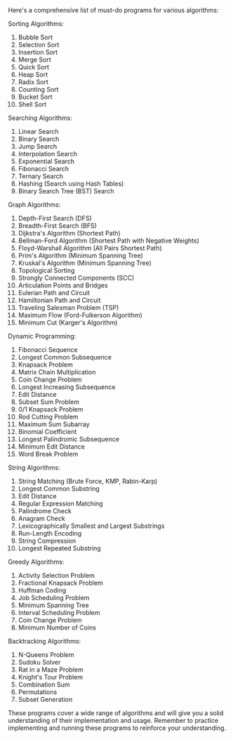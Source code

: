 Here's a comprehensive list of must-do programs for various algorithms:

Sorting Algorithms:
1. Bubble Sort
2. Selection Sort
3. Insertion Sort
4. Merge Sort
5. Quick Sort
6. Heap Sort
7. Radix Sort
8. Counting Sort
9. Bucket Sort
10. Shell Sort

Searching Algorithms:
1. Linear Search
2. Binary Search
3. Jump Search
4. Interpolation Search
5. Exponential Search
6. Fibonacci Search
7. Ternary Search
8. Hashing (Search using Hash Tables)
9. Binary Search Tree (BST) Search

Graph Algorithms:
1. Depth-First Search (DFS)
2. Breadth-First Search (BFS)
3. Dijkstra's Algorithm (Shortest Path)
4. Bellman-Ford Algorithm (Shortest Path with Negative Weights)
5. Floyd-Warshall Algorithm (All Pairs Shortest Path)
6. Prim's Algorithm (Minimum Spanning Tree)
7. Kruskal's Algorithm (Minimum Spanning Tree)
8. Topological Sorting
9. Strongly Connected Components (SCC)
10. Articulation Points and Bridges
11. Eulerian Path and Circuit
12. Hamiltonian Path and Circuit
13. Traveling Salesman Problem (TSP)
14. Maximum Flow (Ford-Fulkerson Algorithm)
15. Minimum Cut (Karger's Algorithm)

Dynamic Programming:
1. Fibonacci Sequence
2. Longest Common Subsequence
3. Knapsack Problem
4. Matrix Chain Multiplication
5. Coin Change Problem
6. Longest Increasing Subsequence
7. Edit Distance
8. Subset Sum Problem
9. 0/1 Knapsack Problem
10. Rod Cutting Problem
11. Maximum Sum Subarray
12. Binomial Coefficient
13. Longest Palindromic Subsequence
14. Minimum Edit Distance
15. Word Break Problem

String Algorithms:
1. String Matching (Brute Force, KMP, Rabin-Karp)
2. Longest Common Substring
3. Edit Distance
4. Regular Expression Matching
5. Palindrome Check
6. Anagram Check
7. Lexicographically Smallest and Largest Substrings
8. Run-Length Encoding
9. String Compression
10. Longest Repeated Substring

Greedy Algorithms:
1. Activity Selection Problem
2. Fractional Knapsack Problem
3. Huffman Coding
4. Job Scheduling Problem
5. Minimum Spanning Tree
6. Interval Scheduling Problem
7. Coin Change Problem
8. Minimum Number of Coins

Backtracking Algorithms:
1. N-Queens Problem
2. Sudoku Solver
3. Rat in a Maze Problem
4. Knight's Tour Problem
5. Combination Sum
6. Permutations
7. Subset Generation

These programs cover a wide range of algorithms and will give you a solid understanding of their implementation and usage. 
Remember to practice implementing and running these programs to reinforce your understanding.
